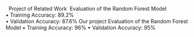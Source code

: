   Project of Related Work 
Evaluation of the Random Forest Model  
•	Training Accuracy: 89.2%                                       
•	Validation Accuracy: 87.6% 
 Our project 
Evaluation of the Random Forest Model 
•	Training Accuracy: 96% 
•	Validation Accuracy: 95% 
